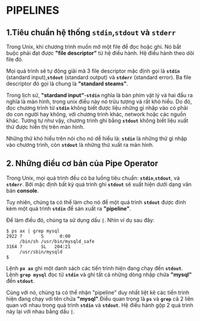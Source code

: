 # PIPELINES

## 1.Tiêu chuẩn hệ thống `stdin`,`stdout` và `stderr`

Trong Unix, khi chương trình muốn mở một file để đọc hoặc ghi. Nó bắt buộc phải đạt được **"file descriptor"** từ hệ điều hành. Hệ điều hành theo dõi file đó.

Mọi quá trình sẽ tự động giãi mã 3 file descriptor mặc định gọi là **`stdin`** (standard input),**`stdout`** (standard output) và **`stderr`** (standard error). Ba file descriptor đó gọi là chung là **"standard steams"**.

Trong lịch sử, **"stardand input"**-**`stdin`** nghĩa là bàn phím vật lý và hai đầu ra nghĩa là màn hình, trong unix điều này nó trừu tượng và rất khó hiểu. Do đó, đọc chương trình từ **`stdin`** không biết được liệu những gì nhập vào có phải do con người hay không, với chương trình khác, network hoặc các nguồn khác. Tương tự như vậy, chương trình ghi bằng **`stdout`** không biết liệu xuất thứ được hiển thị trên màn hình.

Những thứ khó hiểu trên nói cho nó dễ hiểu là: **`stdin`** là những thứ gì nhập vào chương trình, còn **`stdout`** là những thứ xuất ra màn hình.

## 2. Những điều cơ bản của Pipe Operator

Trong Unix, mọi quá trình đều có ba luồng tiêu chuẩn: **`stdin`**,**`stdout`**, và **`stderr`**. Bởi mặc định bất kỳ quá trình ghi **`stdout`** sẽ xuất hiện dưới dạng văn bản **console**.

Tuy nhiên, chúng ta có thể làm cho nó để một quá trình **`stdout`** được đính kèm một quá trình **`stdin`** để sản xuất ra **"pipeline"**.

Để làm điều đó, chúng ta sử dụng dấu **`|`**. Nhìn ví dụ sau đây:

```shell
$ ps ax | grep mysql
2922 ?       S      0:00
     /bin/sh /usr/bin/mysqld_safe
3164 ?       SL   204:21
     /usr/sbin/mysqld
$
```

Lệnh **`px ax`** ghi một danh sách các tiến trình hiện đang chạy đến **`stdout`**. Lệnh **`grep mysql`** đọc tử **`stdin`** và ghi tất cả những dòng nhập chứa **"mysql"** đến **`stdout`**.

Cùng với nó, chúng ta có thể nhận "pipeline" duy nhất liệt kê các tiến trình hiện đang chạy với tên chứa **"mysql"**.Điều quan trọng là **`ps`** và **`grep`** cả 2 liên quan với nhau trong quá trình **`stdin`** và **`stdout`**. Hệ điều hành gộp 2 quá trình này lại với nhau bằng dấu **`|`**.










